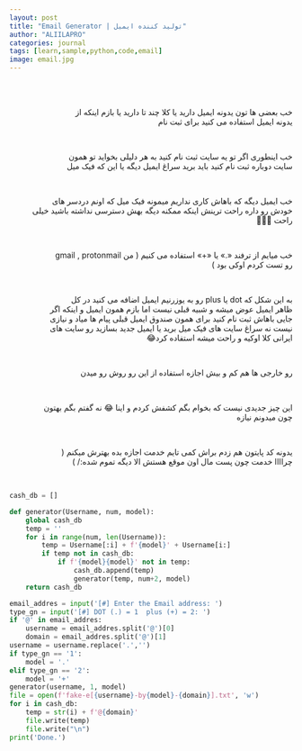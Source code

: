 ```yaml
---
layout: post
title: "Email Generator | تولید کننده ایمیل"
author: "ALIILAPRO"
categories: journal
tags: [learn,sample,python,code,email]
image: email.jpg
---
```


<div dir="rtl" style="white-space: pre-line; markdown="1">

خب بعضی ها تون یدونه ایمیل دارید یا کلا چند تا دارید یا بازم اینکه از یدونه ایمیل استفاده می کنید برای ثبت نام

خب اینطوری اگر تو یه سایت ثبت نام کنید به هر دلیلی بخواید تو همون سایت دوباره ثبت نام کنید باید برید سراغ ایمیل دیگه یا این که فیک میل 

خب ایمیل دیگه که باهاش کاری نداریم میمونه فیک میل که اونم دردسر های خودش رو داره راحت ترینش اینکه ممکنه دیگه بهش دسترسی نداشته باشید خیلی راحت 🤷🏻‍♂

خب میایم از ترفند «.» یا «+» استفاده می کنیم ( من gmail , protonmail رو تست کردم اوکی بود )

به این شکل که dot یا plus رو به یوزرنیم ایمیل اضافه می کنید در کل ظاهر ایمیل عوض میشه و شبیه قبلی نیست اما بازم همون ایمیل و اینکه اگر جایی باهاش ثبت نام کنید برای همون صندوق ایمیل قبلی پیام ها میاد و نیازی نیست نه سراغ سایت های فیک میل برید یا ایمیل جدید بسازید 
رو سایت های ایرانی کلا اوکیه و راحت میشه استفاده کرد😂

رو خارجی ها هم کم و بیش اجازه استفاده از این رو روش رو میدن

این چیز جدیدی نیست که بخوام بگم کشفش کردم و اینا 😂 نه گفتم بگم بهتون چون میدونم نیازه

یدونه کد پایتون هم زدم براش کمی تایم خدمت اجازه بده بهترش میکنم ( چراااا خدمت چون پست مال اون موقع هستش الا دیگه تموم شده:/ )
</div>


```python
cash_db = []

def generator(Username, num, model):
    global cash_db
    temp = ''
    for i in range(num, len(Username)):
        temp = Username[:i] + f'{model}' + Username[i:]
        if temp not in cash_db:
            if f'{model}{model}' not in temp:
                cash_db.append(temp)
                generator(temp, num+2, model)
    return cash_db

email_addres = input('[#] Enter the Email address: ')
type_gn = input('[#] DOT (.) = 1  plus (+) = 2: ')
if '@' in email_addres:
    username = email_addres.split('@')[0]
    domain = email_addres.split('@')[1]
username = username.replace('.','')
if type_gn == '1':
    model = '.'
elif type_gn == '2':
    model = '+'
generator(username, 1, model)
file = open(f'fake-e[{username}-by{model}-{domain}].txt', 'w')
for i in cash_db:
    temp = str(i) + f'@{domain}'
    file.write(temp)
    file.write("\n")
print('Done.')
```
